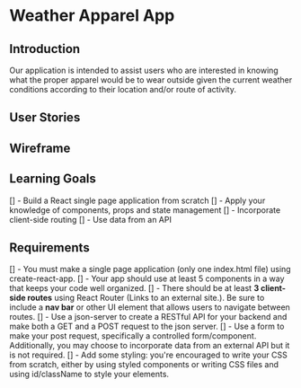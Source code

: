 
# Weather Apparel App

## Introduction

Our application is intended to assist users who are interested in knowing what the proper apparel would be to wear outside given the current weather conditions according to their location and/or route of activity. 

## User Stories

## Wireframe

## Learning Goals

[] - Build a React single page application from scratch
[] - Apply your knowledge of components, props and state management
[] - Incorporate client-side routing
[] - Use data from an API

## Requirements

[] - You must make a single page application (only one index.html file) using create-react-app.
[] - Your app should use at least 5 components in a way that keeps your code well organized.
[] - There should be at least **3 client-side routes** using React Router (Links to an external site.). Be sure to include a **nav bar** or other UI element that allows users to navigate between routes.
[] - Use a json-server to create a RESTful API for your backend and make both a GET and a POST request to the json server. 
[] - Use a form to make your post request, specifically a controlled form/component. Additionally, you may choose to incorporate data from an external API but it is not required.
[] - Add some styling: you're encouraged to write your CSS from scratch, either by using styled components or writing CSS files and using id/className to style your elements. 